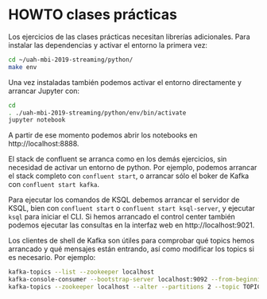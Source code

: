 # HOWTO clases prácticas

Los ejercicios de las clases prácticas necesitan librerías adicionales. Para instalar las dependencias y activar el entorno la primera vez:
```sh
cd ~/uah-mbi-2019-streaming/python/
make env
```

Una vez instaladas también podemos activar el entorno directamente y arrancar Jupyter con:
```sh
cd
. ./uah-mbi-2019-streaming/python/env/bin/activate
jupyter notebook
```

A partir de ese momento podemos abrir los notebooks en http://localhost:8888.

El stack de confluent se arranca como en los demás ejercicios, sin necesidad de activar un entorno de python. Por ejemplo, podemos arrancar el stack completo con `confluent start`, o arrancar sólo el boker de Kafka con `confluent start kafka`.

Para ejecutar los comandos de KSQL debemos arrancar el servidor de KSQL, bien con `confluent start` o `confluent start ksql-server`, y ejecutar `ksql` para iniciar el CLI. Si hemos arrancado el control center también podemos ejecutar las consultas en la interfaz web en http://localhost:9021.

Los clientes de shell de Kafka son útiles para comprobar qué topics hemos arrancado y qué mensajes están entrando, así como modificar los topics si es necesario. Por ejemplo:

```sh
kafka-topics --list --zookeeper localhost
kafka-console-consumer --bootstrap-server localhost:9092 --from-beginning --topic TOPIC_NAME
kafka-topics --zookeeper localhost --alter --partitions 2 --topic TOPIC_NAME
```